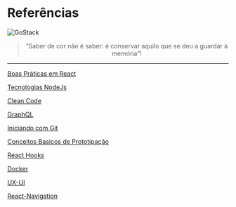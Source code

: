 # Referências
<img alt="GoStack" src="https://pngimage.net/wp-content/uploads/2018/06/maquina-de-escrever-tumblr-png-3.png" />

<blockquote align="center">“Saber de cor não é saber: é conservar aquilo que se deu a guardar à memória”!</blockquote>

---


[Boas Práticas em React](https://github.com/gislainejessica/Referencias/blob/master/BoasPraticasReact.md)

[Tecnologias NodeJs](https://github.com/gislainejessica/Referencias/blob/master/Tecnologias.md)

[Clean Code](https://github.com/gislainejessica/Referencias/blob/master/CleanCode.md) 

[GraphQL](https://github.com/gislainejessica/Referencias/blob/master/Graphql.md)

[Iniciando com Git](https://github.com/gislainejessica/referencias/blob/master/Git.md)

[Conceitos Basicos de Prototipação](https://github.com/gislainejessica/referencias/blob/master/Prototipacao.md)

[React Hooks](https://github.com/gislainejessica/referencias/blob/master/ReactHooks.md)

[Docker](https://github.com/jessycode/referencias/blob/master/Infraestrutura.md)

[UX-UI](https://github.com/gislainejessica/referencias/blob/master/UX-UI.md)

[React-Navigation](https://github.com/gislainejessica/referencias/blob/master/rn-navigation-setup.md)
